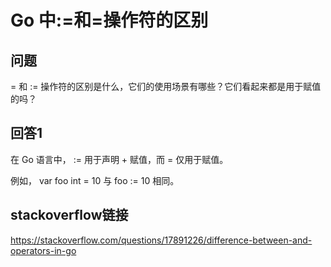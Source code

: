# Go 中:=和=操作符的区别

## 问题
= 和 := 操作符的区别是什么，它们的使用场景有哪些？它们看起来都是用于赋值的吗？

## 回答1
在 Go 语言中， := 用于声明 + 赋值，而 = 仅用于赋值。

例如， var foo int = 10 与 foo := 10 相同。


## stackoverflow链接
https://stackoverflow.com/questions/17891226/difference-between-and-operators-in-go